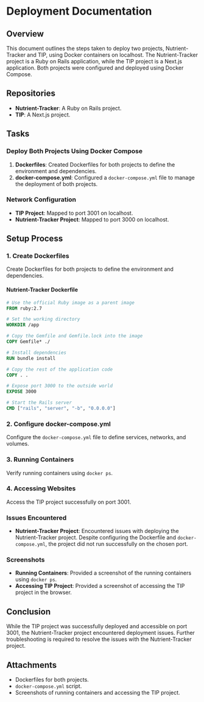 # Deployment Documentation

## Overview
This document outlines the steps taken to deploy two projects, Nutrient-Tracker and TIP, using Docker containers on localhost. The Nutrient-Tracker project is a Ruby on Rails application, while the TIP project is a Next.js application. Both projects were configured and deployed using Docker Compose.

## Repositories
- **Nutrient-Tracker**: A Ruby on Rails project.
- **TIP**: A Next.js project.

## Tasks
### Deploy Both Projects Using Docker Compose
1. **Dockerfiles**: Created Dockerfiles for both projects to define the environment and dependencies.
2. **docker-compose.yml**: Configured a `docker-compose.yml` file to manage the deployment of both projects.

### Network Configuration
- **TIP Project**: Mapped to port 3001 on localhost.
- **Nutrient-Tracker Project**: Mapped to port 3000 on localhost.

## Setup Process

### 1. Create Dockerfiles
Create Dockerfiles for both projects to define the environment and dependencies.

#### Nutrient-Tracker Dockerfile
```Dockerfile
# Use the official Ruby image as a parent image
FROM ruby:2.7

# Set the working directory
WORKDIR /app

# Copy the Gemfile and Gemfile.lock into the image
COPY Gemfile* ./

# Install dependencies
RUN bundle install

# Copy the rest of the application code
COPY . .

# Expose port 3000 to the outside world
EXPOSE 3000

# Start the Rails server
CMD ["rails", "server", "-b", "0.0.0.0"]
```

### 2. Configure docker-compose.yml
Configure the `docker-compose.yml` file to define services, networks, and volumes.

### 3. Running Containers
Verify running containers using `docker ps`.

### 4. Accessing Websites
Access the TIP project successfully on port 3001.

### Issues Encountered
- **Nutrient-Tracker Project**: Encountered issues with deploying the Nutrient-Tracker project. Despite configuring the Dockerfile and `docker-compose.yml`, the project did not run successfully on the chosen port.

### Screenshots
- **Running Containers**: Provided a screenshot of the running containers using `docker ps`.
- **Accessing TIP Project**: Provided a screenshot of accessing the TIP project in the browser.

## Conclusion
While the TIP project was successfully deployed and accessible on port 3001, the Nutrient-Tracker project encountered deployment issues. Further troubleshooting is required to resolve the issues with the Nutrient-Tracker project.

## Attachments
- Dockerfiles for both projects.
- `docker-compose.yml` script.
- Screenshots of running containers and accessing the TIP project.